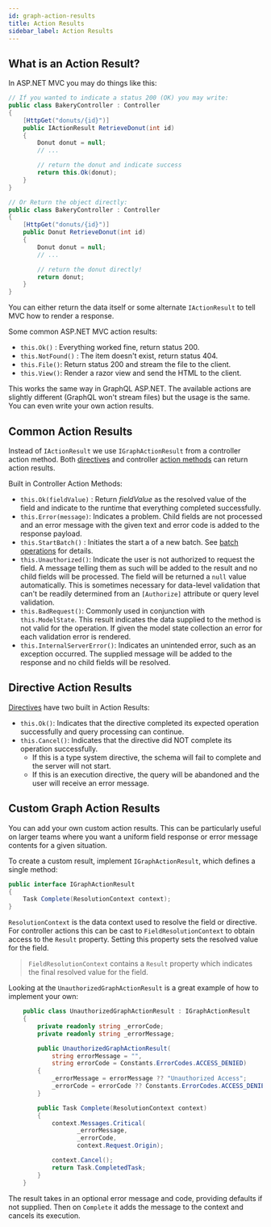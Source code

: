 ```yaml
---
id: graph-action-results
title: Action Results
sidebar_label: Action Results
---
```


## What is an Action Result?

In ASP.NET MVC you may do things like this:

```csharp
// If you wanted to indicate a status 200 (OK) you may write:
public class BakeryController : Controller
{
    [HttpGet("donuts/{id}")]
    public IActionResult RetrieveDonut(int id)
    {
        Donut donut = null;
        // ...

        // return the donut and indicate success
        return this.Ok(donut);
    }
}

// Or Return the object directly:
public class BakeryController : Controller
{
    [HttpGet("donuts/{id}")]
    public Donut RetrieveDonut(int id)
    {
        Donut donut = null;
        // ...

        // return the donut directly!
        return donut;
    }
}
```

You can either return the data itself or some alternate `IActionResult` to tell MVC how to render a response.

Some common ASP.NET MVC action results:

-   `this.Ok()` : Everything worked fine, return status 200.
-   `this.NotFound()` : The item doesn't exist, return status 404.
-   `this.File()`: Return status 200 and stream the file to the client.
-   `this.View()`: Render a razor view and send the HTML to the client.

This works the same way in GraphQL ASP.NET. The available actions are slightly different (GraphQL won't stream files) but the usage is the same. You can even write your own action results.

## Common Action Results

Instead of `IActionResult` we use `IGraphActionResult` from a controller action method. Both [directives](../directives) and controller [action methods](../controllers/actions) can return action results.

Built in Controller Action Methods:

-   `this.Ok(fieldValue)` : Return _fieldValue_ as the resolved value of the field and indicate to the runtime that everything completed successfully.
-   `this.Error(message)`: Indicates a problem. Child fields are not processed and an error message with the given text and error code is added to the response payload.
-   `this.StartBatch()` : Initiates the start a of a new batch. See [batch operations](../controllers/batch-operations.md) for details.
-   `this.Unauthorized()`: Indicate the user is not authorized to request the field. A message telling them as such will be added to the result and no child fields will be processed. The field will be returned a `null` value automatically. This is sometimes necessary for data-level validation that can't be readily determined from an `[Authorize]` attribute or query level validation.
-   `this.BadRequest()`: Commonly used in conjunction with `this.ModelState`. This result indicates the data supplied to the method is not valid for the operation. If given the model state collection an error for each validation error is rendered.
-   `this.InternalServerError()`: Indicates an unintended error, such as an exception occurred. The supplied message will be added to the response and no child fields will be resolved.

## Directive Action Results
[Directives](../directives) have two built in Action Results:

-   `this.Ok()`: Indicates that the directive completed its expected operation successfully and query processing can continue.
-   `this.Cancel()`: Indicates that the directive did NOT complete its operation successfully. 
    - If this is a type system directive, the schema will fail to complete and the server will not start.
    - If this is an execution directive, the query will be abandoned and the user will receive an error message.

## Custom Graph Action Results

You can add your own custom action results. This can be particularly useful on larger teams where you want a uniform field response or error message contents for a given situation.

To create a custom result, implement `IGraphActionResult`, which defines a single method:

```csharp
public interface IGraphActionResult
{
    Task Complete(ResolutionContext context);
}
```

`ResolutionContext` is the data context used to resolve the field or directive. For controller actions this can be cast to `FieldResolutionContext` to obtain access to the `Result` property. Setting this property sets the resolved value for the field.

> `FieldResolutionContext` contains a `Result` property which indicates the final resolved value for the field.

Looking at the `UnauthorizedGraphActionResult` is a great example of how to implement your own:

```csharp
    public class UnauthorizedGraphActionResult : IGraphActionResult
    {
        private readonly string _errorCode;
        private readonly string _errorMessage;

        public UnauthorizedGraphActionResult(
            string errorMessage = "",
            string errorCode = Constants.ErrorCodes.ACCESS_DENIED)
        {
            _errorMessage = errorMessage ?? "Unauthorized Access";
            _errorCode = errorCode ?? Constants.ErrorCodes.ACCESS_DENIED;
        }

        public Task Complete(ResolutionContext context)
        {
            context.Messages.Critical(
                   _errorMessage,
                   _errorCode,
                   context.Request.Origin);

            context.Cancel();
            return Task.CompletedTask;
        }
    }
```

The result takes in an optional error message and code, providing defaults if not supplied. Then on `Complete` it adds the message to the context and cancels its execution.
